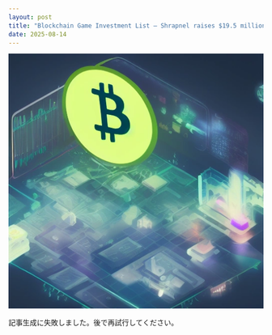 ```yaml
---
layout: post
title: "Blockchain Game Investment List – Shrapnel raises $19.5 million for global launch"
date: 2025-08-14
---
```


![記事画像](assets/images/20250814_web3.png)

記事生成に失敗しました。後で再試行してください。
